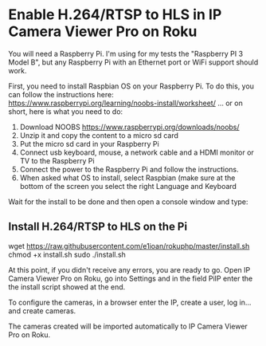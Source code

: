 # Enable H.264/RTSP to HLS in IP Camera Viewer Pro on Roku

You will need a Raspberry Pi. I'm using for my tests the "Raspberry PI 3 Model B", but any Raspberry Pi with an Ethernet port or WiFi support should work.

First, you need to install Raspbian OS on your Raspberry Pi. To do this, you can follow the instructions here:
https://www.raspberrypi.org/learning/noobs-install/worksheet/
... or on short, here is what you need to do:

1. Download NOOBS https://www.raspberrypi.org/downloads/noobs/
2. Unzip it and copy the content to a micro sd card
3. Put the micro sd card in your Raspberry Pi 
4. Connect usb keyboard, mouse, a network cable and a HDMI monitor or TV to the Raspberry Pi
5. Connect the power to the Raspberry Pi and follow the instructions.
6. When asked what OS to install, select Raspbian (make sure at the bottom of the screen you select the right Language and Keyboard

Wait for the install to be done and then open a console window and type:

## Install H.264/RTSP to HLS on the Pi

wget https://raw.githubusercontent.com/e1ioan/rokuphp/master/install.sh
chmod +x install.sh
sudo ./install.sh

At this point, if you didn't receive any errors, you are ready to go.
Open IP Camera Viewer Pro on Roku, go into Settings and in the field PiIP enter the the install script showed at the end.

To configure the cameras, in a browser enter the IP, create a user, log in... and create cameras. 

The cameras created will be imported automatically to IP Camera Viewer Pro on Roku.
